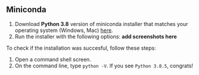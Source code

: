 ## Miniconda
1. Download **Python 3.8** version of miniconda installer that matches your operating system (Windows, Mac) [here](https://docs.conda.io/en/latest/miniconda.html).
2. Run the installer with the following options: **add screenshots here**

To check if the installation was succesful, follow these steps:
1. Open a command shell screen.
2. On the command line, type `python -V`. If you see `Python 3.8.5`, congrats!
